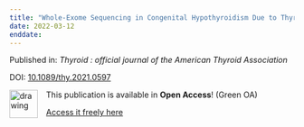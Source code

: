 ```yaml
---
title: "Whole-Exome Sequencing in Congenital Hypothyroidism Due to Thyroid Dysgenesis."
date: 2022-03-12
enddate:
---
```


Published in: *Thyroid : official journal of the American Thyroid Association*

DOI: [10.1089/thy.2021.0597](https://doi.org/10.1089/thy.2021.0597)

<img src="https://upload.wikimedia.org/wikipedia/commons/thumb/9/90/Open_Access_logo_PLoS_white_green.svg/576px-Open_Access_logo_PLoS_white_green.svg.png" alt="drawing" width="50" align="left"/> &nbsp;&nbsp;&nbsp;This publication is available in **Open Access**! (Green OA)

&nbsp;&nbsp;&nbsp;<a href="https://www.ncbi.nlm.nih.gov/pmc/articles/PMC9145262">Access it freely here</a>

